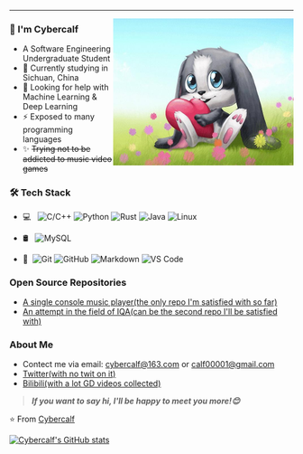 ---
<img align="right" alt="schnuffel" height="260" width="320" src="https://github.com/Cybercalf/Cybercalf/blob/master/schnuffel.jpg">

### 👋 I'm Cybercalf

- A Software Engineering Undergraduate Student
- 🌱 Currently studying in Sichuan, China  
- 🤔 Looking for help with Machine Learning & Deep Learning
- ⚡ Exposed to many programming languages
- ✨ ~~Trying not to be addicted to music video games~~  

### 🛠 Tech Stack

- 💻 &#160; ![C/C++](https://img.shields.io/badge/-C++-black?logo=cplusplus&logoColor=red)
![Python](https://img.shields.io/badge/-python-blue?logo=python&logoColor=yellow)
![Rust](https://img.shields.io/badge/-rust-yellowgreen?logo=rust)
![Java](https://img.shields.io/badge/-Java-333333?style=flat&logo=Java&logoColor=orange)
![Linux](https://img.shields.io/badge/-Linux-333333?style=flat&logo=Linux&logoColor=FCC624)

- 🛢 &#160; ![MySQL](https://img.shields.io/badge/-MySQL-333333?style=flat&logo=mysql)

- 🔧 &#160;![Git](https://img.shields.io/badge/-Git-333333?style=flat&logo=git)
![GitHub](https://img.shields.io/badge/-GitHub-333333?style=flat&logo=github)
![Markdown](https://img.shields.io/badge/-Markdown-333333?style=flat&logo=markdown)
![VS Code](https://img.shields.io/badge/-VS%20Code-blue?logo=visualstudiocode&logoColor=white)

### Open Source Repositories
- [A single console music player(the only repo I'm satisfied with so far)](https://github.com/Cybercalf/HwcPlayer-CMake)  
- [An attempt in the field of IQA(can be the second repo I'll be satisfied with)](https://github.com/Cybercalf/GAN-NR-IQA)  

### About Me
- Contect me via email: [cybercalf@163.com](mailto:cybercalf@163.com) or [calf00001@gmail.com](mailto:calf00001@gmail.com)
- [Twitter(with no twit on it)](https://twitter.com/calf00001)  
- [Bilibili(with a lot GD videos collected)](https://space.bilibili.com/429533066)  

> ***If you want to say hi, I'll be happy to meet you more!😊***  

⭐️ From [Cybercalf](https://github.com/Cybercalf)

[![Cybercalf's GitHub stats](https://github-readme-stats.vercel.app/api?username=Cybercalf&theme=buefy&hide=stars,issues&show_icons=false)](https://github.com/anuraghazra/github-readme-stats)


<!--
**Cybercalf/Cybercalf** is a ✨ _special_ ✨ repository because its `README.md` (this file) appears on your GitHub profile.

Here are some ideas to get you started:

- 🔭 I’m currently working on ...
- 🌱 I’m currently learning ...
- 👯 I’m looking to collaborate on ...
- 🤔 I’m looking for help with ...
- 💬 Ask me about ...
- 📫 How to reach me: ...
- 😄 Pronouns: ...
- ⚡ Fun fact: ...
-->
